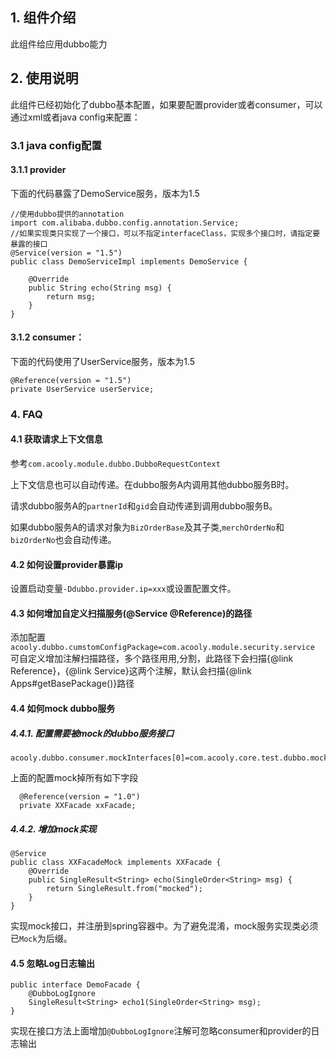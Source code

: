 ## 1. 组件介绍

此组件给应用dubbo能力

## 2. 使用说明

此组件已经初始化了dubbo基本配置，如果要配置provider或者consumer，可以通过xml或者java config来配置：
    
### 3.1 java config配置

#### 3.1.1 provider

下面的代码暴露了DemoService服务，版本为1.5

	//使用dubbo提供的annotation
	import com.alibaba.dubbo.config.annotation.Service;
	//如果实现类只实现了一个接口，可以不指定interfaceClass，实现多个接口时，请指定要暴露的接口
	@Service(version = "1.5")
	public class DemoServiceImpl implements DemoService {
	
		@Override
		public String echo(String msg) {
			return msg;
		}
	}


#### 3.1.2 consumer：

下面的代码使用了UserService服务，版本为1.5

	@Reference(version = "1.5")
	private UserService userService;


### 4. FAQ

#### 4.1 获取请求上下文信息

参考`com.acooly.module.dubbo.DubboRequestContext`

上下文信息也可以自动传递。在dubbo服务A内调用其他dubbo服务B时。

请求dubbo服务A的`partnerId`和`gid`会自动传递到调用dubbo服务B。

如果dubbo服务A的请求对象为`BizOrderBase`及其子类,`merchOrderNo`和`bizOrderNo`也会自动传递。

#### 4.2 如何设置provider暴露ip

设置启动变量`-Ddubbo.provider.ip=xxx`或设置配置文件。

#### 4.3 如何增加自定义扫描服务(@Service @Reference)的路径

添加配置`acooly.dubbo.cumstomConfigPackage=com.acooly.module.security.service`
可自定义增加注解扫描路径，多个路径用用,分割，此路径下会扫描{@link Reference}，{@link Service}这两个注解，默认会扫描{@link Apps#getBasePackage()}路径

#### 4.4 如何mock dubbo服务

##### 4.4.1. 配置需要被mock的dubbo服务接口

    acooly.dubbo.consumer.mockInterfaces[0]=com.acooly.core.test.dubbo.mock.XXFacade

上面的配置mock掉所有如下字段

      @Reference(version = "1.0")
      private XXFacade xxFacade;

##### 4.4.2. 增加mock实现

    @Service
    public class XXFacadeMock implements XXFacade {
        @Override
        public SingleResult<String> echo(SingleOrder<String> msg) {
            return SingleResult.from("mocked");
        }
    }

实现mock接口，并注册到spring容器中。为了避免混淆，mock服务实现类必须已`Mock`为后缀。


#### 4.5 忽略Log日志输出

    public interface DemoFacade {
        @DubboLogIgnore
        SingleResult<String> echo1(SingleOrder<String> msg);
    }

实现在接口方法上面增加`@DubboLogIgnore`注解可忽略consumer和provider的日志输出